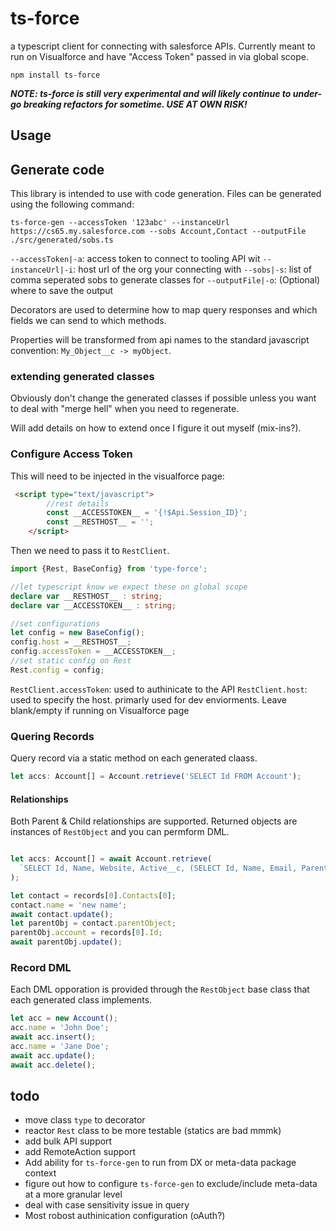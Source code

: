 # ts-force

a typescript client for connecting with salesforce APIs.  Currently meant to run on Visualforce and have "Access Token" passed in via global scope.

`npm install ts-force`

***NOTE: ts-force is still very experimental and will likely continue to under-go breaking refactors for sometime.  USE AT OWN RISK!***

## Usage

## Generate code

This library is intended to use with code generation.  Files can be generated using the following command:

`ts-force-gen --accessToken '123abc' --instanceUrl https://cs65.my.salesforce.com --sobs Account,Contact --outputFile ./src/generated/sobs.ts`

`--accessToken|-a`: access token to connect to tooling API wit
`--instanceUrl|-i`: host url of the org your connecting with
`--sobs|-s`: list of comma seperated sobs to generate classes for
`--outputFile|-o`: (Optional) where to save the output

Decorators are used to determine how to map query responses and which fields we can send to which methods.

Properties will be transformed from api names to the standard javascript convention: `My_Object__c -> myObject`.

### extending generated classes

Obviously don't change the generated classes if possible unless you want to deal with "merge hell" when you need to regenerate.

Will add details on how to extend once I figure it out myself (mix-ins?).

### Configure Access Token

This will need to be injected in the visualforce page:

```html
 <script type="text/javascript">
        //rest details
        const __ACCESSTOKEN__ = '{!$Api.Session_ID}';
        const __RESTHOST__ = '';
    </script>
```

Then we need to pass it to `RestClient`.

```typescript
import {Rest, BaseConfig} from 'type-force';

//let typescript know we expect these on global scope
declare var __RESTHOST__ : string;
declare var __ACCESSTOKEN__ : string;

//set configurations
let config = new BaseConfig();
config.host = __RESTHOST__;
config.accessToken = __ACCESSTOKEN__;
//set static config on Rest
Rest.config = config;
```

`RestClient.accessToken`: used to authinicate to the API
`RestClient.host`: used to specify the host.  primarly used for dev enviorments. Leave blank/empty if running on Visualforce page

### Quering Records

Query record via a static method on each generated claass.

```typescript
let accs: Account[] = Account.retrieve('SELECT Id FROM Account');
```

#### Relationships
Both Parent & Child relationships are supported.  Returned objects are instances of `RestObject` and you can permform DML.

```typescript

let accs: Account[] = await Account.retrieve(
  `SELECT Id, Name, Website, Active__c, (SELECT Id, Name, Email, Parent_Object__r.Id, Parent_Object__r.Name FROM Contacts) FROM Account WHERE Id = '0010m000006vmwJ'`
);

let contact = records[0].Contacts[0];
contact.name = 'new name';
await contact.update();
let parentObj = contact.parentObject;
parentObj.account = records[0].Id;
await parentObj.update();
```

### Record DML

Each DML opporation is provided through the `RestObject` base class that each generated class implements.

```typescript
let acc = new Account();
acc.name = 'John Doe';
await acc.insert();
acc.name = 'Jane Doe';
await acc.update();
await acc.delete();
```

## todo

- move class `type` to decorator
- reactor `Rest` class to be more testable (statics are bad mmmk)
- add bulk API support
- add RemoteAction support
- Add ability for `ts-force-gen` to run from DX or meta-data package context
- figure out how to configure `ts-force-gen` to exclude/include meta-data at a more granular level
- deal with case sensitivity issue in query
- Most robost authinication configuration (oAuth?)